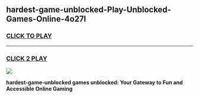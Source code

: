 
## hardest-game-unblocked-Play-Unblocked-Games-Online-4o27l
<h3>
<a href="https://premium76.site?title=hardest-game-unblocked&ref=24A">CLICK TO PLAY</a></h3>
<hr>

<h3>
<a href="https://premium76.site?title=hardest-game-unblocked&ref=24A">CLICK 2 PLAY</a>
  
</h3>

<a href="https://premium76.site?title=hardest-game-unblocked&ref=24A"><img src="https://clearcache.store/games.png"></a>


**hardest-game-unblocked games unblocked: Your Gateway to Fun and Accessible Online Gaming**
